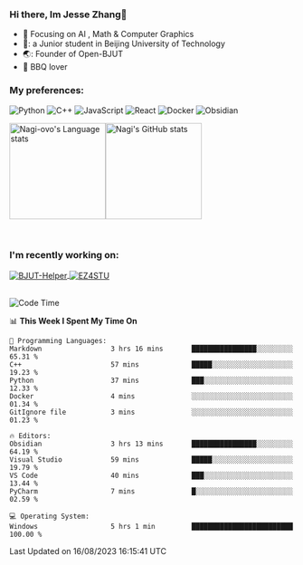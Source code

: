### Hi there, Im Jesse Zhang👋
- :orange_book: Focusing on AI , Math & Computer Graphics
- 🔬: a Junior student in Beijing University of Technology
- 🌏: Founder of Open-BJUT
- :meat_on_bone: BBQ lover

### My preferences:
![Python](https://img.shields.io/badge/python-3670A0?style=for-the-badge&logo=python&logoColor=ffdd54)
![C++](https://img.shields.io/badge/c++-%2300599C.svg?style=for-the-badge&logo=c%2B%2B&logoColor=white)
![JavaScript](https://img.shields.io/badge/javascript-%23323330.svg?style=for-the-badge&logo=javascript&logoColor=%23F7DF1E)
![React](https://img.shields.io/badge/react-%2320232a.svg?style=for-the-badge&logo=react&logoColor=%2361DAFB)
![Docker](https://img.shields.io/badge/docker-%230db7ed.svg?style=for-the-badge&logo=docker&logoColor=white)
![Obsidian](https://img.shields.io/badge/Obsidian-%23483699.svg?style=for-the-badge&logo=obsidian&logoColor=white)


<div style="display:flex; flex-wrap:wrap; height: 200px;">
  <img height="170" src="https://github-readme-stats-git-main-nagi-ovo.vercel.app/api/top-langs/?username=Nagi-ovo&hide=css,scss,html,java,typescript&layout=compact&card_width=345&card_height=400" alt="Nagi-ovo's Language stats">
  <img height="170" src="https://github-readme-stats-git-main-nagi-ovo.vercel.app/api?username=Nagi-ovo&show_icons=true&theme=radical" alt="Nagi's GitHub stats">
</div>

### I'm recently working on:</a>

 <div>
<a href="https://github.com/Open-BJUT/BJUT-Helper">
  <img align="center" src="https://github-readme-stats-git-main-nagi-ovo.vercel.app/api/pin/?username=Nagi-ovo&repo=BJUT-Helper" alt="BJUT-Helper">
</a>
<a href="https://github.com/Nagi-ovo/EZ4STU">
  <img align="center" src="https://github-readme-stats-git-main-nagi-ovo.vercel.app/api/pin/?username=Nagi-ovo&repo=EZ4STU" alt="EZ4STU">
</a>  
</div>

<br />

<!--START_SECTION:waka-->
![Code Time](http://img.shields.io/badge/Code%20Time-158%20hrs%2057%20mins-blue)

📊 **This Week I Spent My Time On** 

```text
💬 Programming Languages: 
Markdown                 3 hrs 16 mins       ████████████████░░░░░░░░░   65.31 % 
C++                      57 mins             █████░░░░░░░░░░░░░░░░░░░░   19.23 % 
Python                   37 mins             ███░░░░░░░░░░░░░░░░░░░░░░   12.33 % 
Docker                   4 mins              ░░░░░░░░░░░░░░░░░░░░░░░░░   01.34 % 
GitIgnore file           3 mins              ░░░░░░░░░░░░░░░░░░░░░░░░░   01.23 % 

🔥 Editors: 
Obsidian                 3 hrs 13 mins       ████████████████░░░░░░░░░   64.19 % 
Visual Studio            59 mins             █████░░░░░░░░░░░░░░░░░░░░   19.79 % 
VS Code                  40 mins             ███░░░░░░░░░░░░░░░░░░░░░░   13.44 % 
PyCharm                  7 mins              █░░░░░░░░░░░░░░░░░░░░░░░░   02.59 % 

💻 Operating System: 
Windows                  5 hrs 1 min         █████████████████████████   100.00 % 
```


 Last Updated on 16/08/2023 16:15:41 UTC
<!--END_SECTION:waka-->



